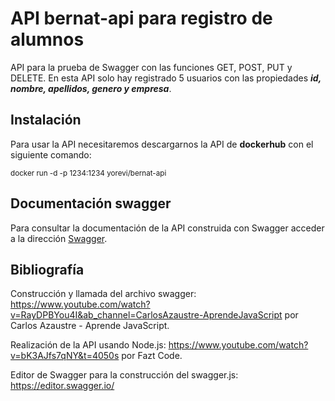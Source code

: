 # API bernat-api para registro de alumnos
API para la prueba de Swagger con las funciones GET, POST, PUT y DELETE. En esta API solo hay registrado 5 usuarios con las propiedades ***id, nombre, apellidos, genero y empresa***.

## Instalación
Para usar la API necesitaremos descargarnos la API de **dockerhub** con el siguiente comando:

<sup>docker run -d -p 1234:1234 yorevi/bernat-api</sup>

## Documentación swagger
Para consultar la documentación de la API construida con Swagger acceder a la dirección [Swagger](http://localhost:1234/api/docs).

## Bibliografía
Construcción y llamada del archivo swagger: https://www.youtube.com/watch?v=RayDPBYou4I&ab_channel=CarlosAzaustre-AprendeJavaScript por Carlos Azaustre - Aprende JavaScript.

Realización de la API usando Node.js: https://www.youtube.com/watch?v=bK3AJfs7qNY&t=4050s por Fazt Code.

Editor de Swagger para la construcción del swagger.js: https://editor.swagger.io/
